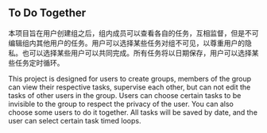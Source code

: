 ## To Do Together

本项目旨在用户创建组之后，组内成员可以查看各自的任务，互相监督，但是不可编辑组内其他用户的任务。用户可以选择某些任务对组不可见，以尊重用户的隐私。也可以选择某些用户可以共同完成。所有任务将以日期保存，用户可以选择某些任务定时循环。

This project is designed for users to create groups, members of the group can view their respective tasks, supervise each other, but can not edit the tasks of other users in the group. Users can choose certain tasks to be invisible to the group to respect the privacy of the user. You can also choose some users to do it together. All tasks will be saved by date, and the user can select certain task timed loops.
